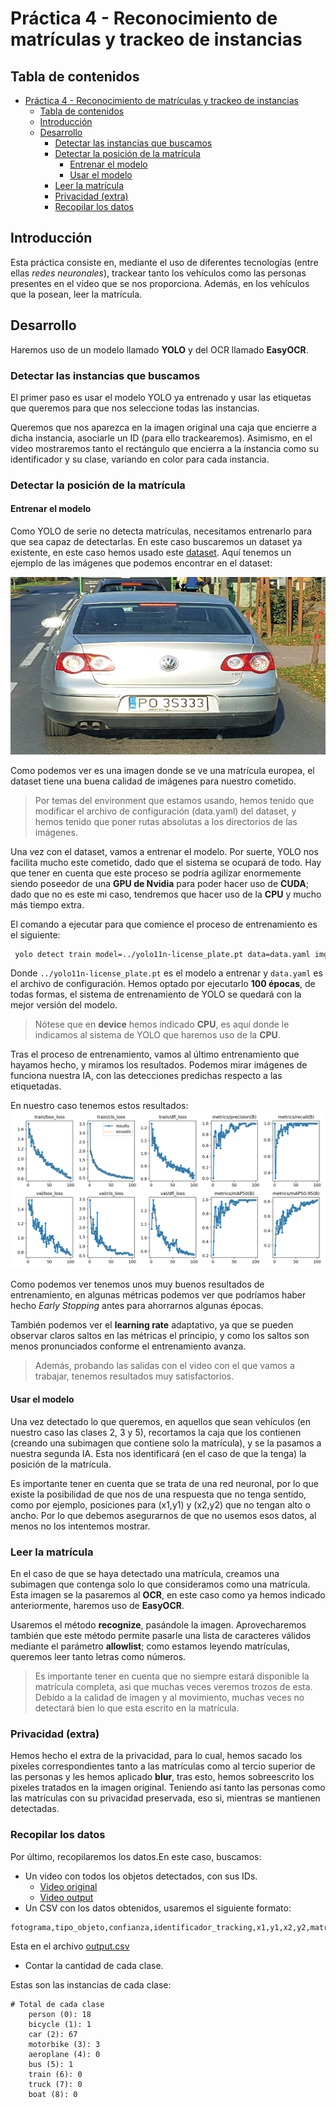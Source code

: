 # Práctica 4 - Reconocimiento de matrículas y trackeo de instancias

## Tabla de contenidos

- [Práctica 4 - Reconocimiento de matrículas y trackeo de instancias](#práctica-4---reconocimiento-de-matrículas-y-trackeo-de-instancias)
	- [Tabla de contenidos](#tabla-de-contenidos)
	- [Introducción](#introducción)
	- [Desarrollo](#desarrollo)
		- [Detectar las instancias que buscamos](#detectar-las-instancias-que-buscamos)
		- [Detectar la posición de la matrícula](#detectar-la-posición-de-la-matrícula)
			- [Entrenar el modelo](#entrenar-el-modelo)
			- [Usar el modelo](#usar-el-modelo)
		- [Leer la matrícula](#leer-la-matrícula)
		- [Privacidad (extra)](#privacidad-extra)
		- [Recopilar los datos](#recopilar-los-datos)



## Introducción

Esta práctica consiste en, mediante el uso de diferentes tecnologías (entre ellas *redes neuronales*), trackear tanto los vehículos como las personas presentes en el vídeo que se nos proporciona. Además, en los vehículos que la posean, leer la matrícula.

## Desarrollo

Haremos uso de un modelo llamado **YOLO** y del OCR llamado **EasyOCR**.

### Detectar las instancias que buscamos

El primer paso es usar el modelo YOLO ya entrenado y usar las etiquetas que queremos para que nos seleccione todas las instancias.

Queremos que nos aparezca en la imagen original una caja que encierre a dicha instancia, asociarle un ID (para ello trackearemos). Asimismo, en el video mostraremos tanto el rectángulo que encierra a la instancia como su identificador y su clase, variando en color para cada instancia.

### Detectar la posición de la matrícula

#### Entrenar el modelo

Como YOLO de serie no detecta matrículas, necesitamos entrenarlo para que sea capaz de detectarlas. En este caso buscaremos un dataset ya existente, en este caso hemos usado este [dataset](https://universe.roboflow.com/zalfon/platerecsystem-jk0bw/dataset/2). Aquí tenemos un ejemplo de las imágenes que podemos encontrar en el dataset:

![Ejemplo del dataset](./example-image.jpg)

Como podemos ver es una imagen donde se ve una matrícula europea, el dataset tiene una buena calidad de imágenes para nuestro cometido.

> Por temas del environment que estamos usando, hemos tenido que modificar el archivo de configuración (data.yaml) del dataset, y hemos tenido que poner rutas absolutas a los directorios de las imágenes.

Una vez con el dataset, vamos a entrenar el modelo. Por suerte, YOLO nos facilita mucho este cometido, dado que el sistema se ocupará de todo. Hay que tener en cuenta que este proceso se podría agilizar enormemente siendo poseedor de una **GPU de Nvidia** para poder hacer uso de **CUDA**; dado que no es este mi caso, tendremos que hacer uso de la **CPU** y mucho más tiempo extra.

El comando a ejecutar para que comience el proceso de entrenamiento es el siguiente:
```bash
 yolo detect train model=../yolo11n-license_plate.pt data=data.yaml imgsz=416 batch=4 device=CPU epochs=100
```

Donde `../yolo11n-license_plate.pt` es el modelo a entrenar y `data.yaml` es el archivo de configuración. Hemos optado por ejecutarlo **100 épocas**, de todas formas, el sistema de entrenamiento de YOLO se quedará con la mejor versión del modelo.

> Nótese que en **device** hemos indicado **CPU**, es aquí donde le indicamos al sistema de YOLO que haremos uso de la **CPU**.

Tras el proceso de entrenamiento, vamos al último entrenamiento que hayamos hecho, y miramos los resultados. Podemos mirar imágenes de funciona nuestra IA, con las detecciones predichas respecto a las etiquetadas.

En nuestro caso tenemos estos resultados:
![Resultados del entrenamiento](train-results.png)

Como podemos ver tenemos unos muy buenos resultados de entrenamiento, en algunas métricas podemos ver que podríamos haber hecho *Early Stopping* antes para ahorrarnos algunas épocas.

También podemos ver el **learning rate** adaptativo, ya que se pueden observar claros saltos en las métricas el principio, y como los saltos son menos pronunciados conforme el entrenamiento avanza.

> Además, probando las salidas con el video con el que vamos a trabajar, tenemos resultados muy satisfactorios.

#### Usar el modelo

Una vez detectado lo que queremos, en aquellos que sean vehículos (en nuestro caso las clases 2, 3 y 5), recortamos la caja que los contienen (creando una subimagen que contiene solo la matrícula), y se la pasamos a nuestra segunda IA. Esta nos identificará (en el caso de que la tenga) la posición de la matrícula.

Es importante tener en cuenta que se trata de una red neuronal, por lo que existe la posibilidad de que nos de una respuesta que no tenga sentido, como por ejemplo, posiciones para (x1,y1) y (x2,y2) que no tengan alto o ancho. Por lo que debemos asegurarnos de que no usemos esos datos, al menos no los intentemos mostrar.


### Leer la matrícula

En el caso de que se haya detectado una matrícula, creamos una subimagen que contenga solo lo que consideramos como una matrícula. Esta imagen se la pasaremos al **OCR**, en este caso como ya hemos indicado anteriormente, haremos uso de **EasyOCR**.

Usaremos el método **recognize**, pasándole la imagen. Aprovecharemos también que este método permite pasarle una lista de caracteres válidos mediante el parámetro **allowlist**; como estamos leyendo matrículas, queremos leer tanto letras como números.

> Es importante tener en cuenta que no siempre estará disponible la matrícula completa, asi que muchas veces veremos trozos de esta.  
> Debido a la calidad de imagen y al movimiento, muchas veces no detectará bien lo que esta escrito en la matrícula.
>

### Privacidad (extra)

Hemos hecho el extra de la privacidad, para lo cual, hemos sacado los pixeles correspondientes tanto a las matrículas como al tercio superior de las personas y les hemos aplicado **blur**, tras esto, hemos sobreescrito los pixeles tratados en la imagen original. Teniendo así tanto las personas como las matrículas con su privacidad preservada, eso si, mientras se mantienen detectadas.

### Recopilar los datos

Por último, recopilaremos los datos.En este caso, buscamos:
* Un video con todos los objetos detectados, con sus IDs.
	* [Video original](https://alumnosulpgc-my.sharepoint.com/:v:/g/personal/nelson_cabrera101_alu_ulpgc_es/ESugWDjtxJVJj-IE5pvwQGUBh12bk5dA7FzRHa7IkBiZRQ?nav=eyJyZWZlcnJhbEluZm8iOnsicmVmZXJyYWxBcHAiOiJPbmVEcml2ZUZvckJ1c2luZXNzIiwicmVmZXJyYWxBcHBQbGF0Zm9ybSI6IldlYiIsInJlZmVycmFsTW9kZSI6InZpZXciLCJyZWZlcnJhbFZpZXciOiJNeUZpbGVzTGlua0NvcHkifX0&e=gaLV6M)
	* [Video output](https://alumnosulpgc-my.sharepoint.com/:v:/g/personal/nelson_cabrera101_alu_ulpgc_es/EeYZT8x2BCVCmDmIxfr-2FoBKpqGINXe5CGT0cxCR4xcEg?e=YJ4eyQ](https://alumnosulpgc-my.sharepoint.com/:v:/g/personal/nelson_cabrera101_alu_ulpgc_es/EeYZT8x2BCVCmDmIxfr-2FoBKpqGINXe5CGT0cxCR4xcEg?e=ozXRyJ))
* Un CSV con los datos obtenidos, usaremos el siguiente formato:
```csv
fotograma,tipo_objeto,confianza,identificador_tracking,x1,y1,x2,y2,matrícula_en_su_caso,confianza_matricula,mx1,my1,mx2,my2,texto_matricula
```
Esta en el archivo [output.csv](./output.csv)
* Contar la cantidad de cada clase.

Estas son las instancias de cada clase:
```
# Total de cada clase
	person (0): 18
	bicycle (1): 1
	car (2): 67
	motorbike (3): 3
	aeroplane (4): 0
	bus (5): 1
	train (6): 0
	truck (7): 0
	boat (8): 0
```